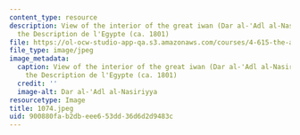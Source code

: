 ```yaml
---
content_type: resource
description: View of the interior of the great iwan (Dar al-'Adl al-Nasiriyya) from
  the Description de l'Egypte (ca. 1801)
file: https://ol-ocw-studio-app-qa.s3.amazonaws.com/courses/4-615-the-architecture-of-cairo-spring-2002/900880fab2dbeee653dd36d6d2d9483c_1074.jpeg
file_type: image/jpeg
image_metadata:
  caption: View of the interior of the great iwan (Dar al-'Adl al-Nasiriyya) from
    the Description de l'Egypte (ca. 1801)
  credit: ''
  image-alt: Dar al-'Adl al-Nasiriyya
resourcetype: Image
title: 1074.jpeg
uid: 900880fa-b2db-eee6-53dd-36d6d2d9483c
---
```


